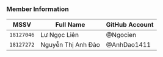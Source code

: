 ### Member Information
| MSSV  | Full Name | GitHub Account |
| ------------- | ------------- | ------------- |
| `18127046`  |  Lư Ngọc Liên   | @Ngocien  | 
| `18127272`  |  Nguyễn Thị Anh Đào  | @AnhDao1411 | 


